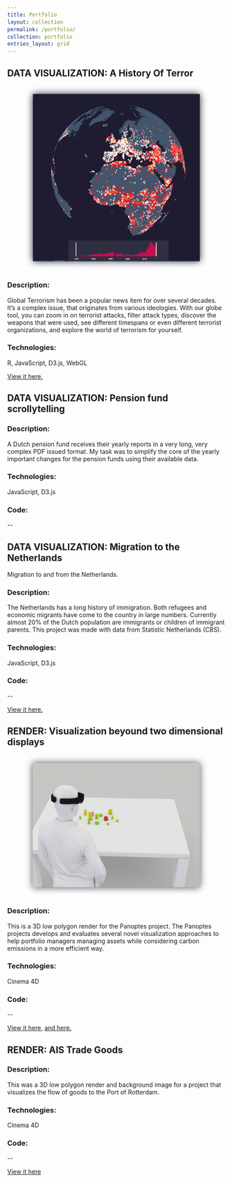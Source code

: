 ```yaml
---
title: Portfolio
layout: collection
permalink: /portfolio/
collection: portfolio
entries_layout: grid
---
```



## DATA VISUALIZATION: A History Of Terror
<figure>
	<img src="/assets/images/portfolio/aHistoryOfTerror.png">
	<!-- <figcaption>Figcaption for this image.</figcaption> -->
</figure>

### Description: 
Global Terrorism has been a popular news item for over several decades. It’s a complex issue, that originates from various ideologies. With our globe tool, you can zoom in on terrorist attacks, filter attack types, discover the weapons that were used, see different timespans or even different terrorist organizations, and explore the world of terrorism for yourself.

### Technologies:
R, JavaScript, D3.js, WebGL

[View it here.](http://www.hdilab.com/terror/globe.html)

## DATA VISUALIZATION: Pension fund scrollytelling

### Description: 
A Dutch pension fund receives their yearly reports in a very long, very complex PDF issued format. My task was to simplify the core of the yearly important changes for the pension funds using their available data.

### Technologies:
JavaScript, D3.js

### Code:
--


## DATA VISUALIZATION: Migration to the Netherlands
Migration to and from the Netherlands.

### Description: 
The Netherlands has a long history of immigration. Both refugees and economic migrants have come to the country in large numbers. Currently almost 20% of the Dutch population are immigrants or children of immigrant parents. This project was made with data from Statistic Netherlands (CBS).

### Technologies:
JavaScript, D3.js

### Code: 
--

[View it here.](https://digital-banana.github.io/Migration/)

## RENDER: Visualization beyound two dimensional displays
<figure>
	<img src="/assets/images/portfolio/hololensRender.png">
	<!-- <figcaption>Figcaption for this image.</figcaption> -->
</figure>

### Description: 
This is a 3D low polygon render for the Panoptes project. The Panoptes projects develops and evaluates several novel visualization approaches to help portfolio managers managing assets while considering carbon emissions in a more efficient way.

### Technologies:
Cinema 4D

### Code:
--

[View it here](https://www.artstation.com/artwork/GAwQd), [and here.](http://hdilab.com/portfolio/hololens-visualization-beyound-two-dimensional-displays/)

## RENDER: AIS Trade Goods

### Description: 
This was a 3D low polygon render and background image for a project that visualizes the flow of goods to the Port of Rotterdam.

### Technologies:
Cinema 4D

### Code:
--

[View it here](https://www.artstation.com/artwork/raQkG)